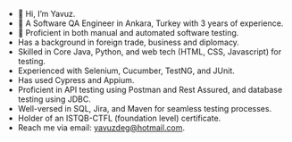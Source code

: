 - 👋 Hi, I’m Yavuz.
- 👀 A Software QA Engineer in Ankara, Turkey with 3 years of experience.
- 🌱 Proficient in both manual and automated software testing.
- Has a background in foreign trade, business and diplomacy.
- Skilled in Core Java, Python, and web tech (HTML, CSS, Javascript) for testing.
- Experienced with Selenium, Cucumber, TestNG, and JUnit.
- Has used Cypress and Appium.
- Proficient in API testing using Postman and Rest Assured, and database testing using JDBC.
- Well-versed in SQL, Jira, and Maven for seamless testing processes.
- Holder of an ISTQB-CTFL (foundation level) certificate.
- Reach me via email: yavuzdeg@hotmail.com.

<!---
yavuzdeg/yavuzdeg is a ✨ special ✨ repository because its `README.md` (this file) appears on your GitHub profile.
You can click the Preview link to take a look at your changes.
--->

